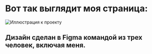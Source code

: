 <h1>Вот так выглядит моя страница:</h1>

![Иллюстрация к проекту](https://github.com/nougatcat/frontend_uptime/assets/105752568/9aff530f-0011-4346-9d30-568741f4171e)

<h2>Дизайн сделан в Figma командой из трех человек, включая меня.</h2>

